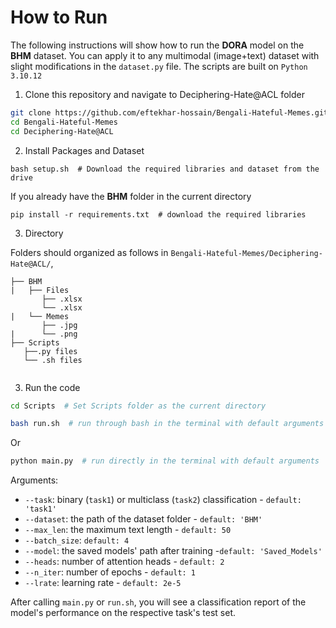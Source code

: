 # How to Run

The following instructions will show how to run the **DORA** model on the **BHM** dataset. You can apply it to any multimodal (image+text) dataset with slight modifications in the `dataset.py` file. The scripts are built on `Python 3.10.12`

1. Clone this repository and navigate to Deciphering-Hate@ACL folder
```bash
git clone https://github.com/eftekhar-hossain/Bengali-Hateful-Memes.git
cd Bengali-Hateful-Memes
cd Deciphering-Hate@ACL
```

2. Install Packages and Dataset
```Shell
bash setup.sh  # Download the required libraries and dataset from the drive
```
If you already have the **BHM** folder in the current directory
```Shell
pip install -r requirements.txt  # download the required libraries
```
3. Directory
   
Folders should organized as follows in `Bengali-Hateful-Memes/Deciphering-Hate@ACL/`,

```
├── BHM
|   ├── Files
       ├── .xlsx
       └── .xlsx
|   └── Memes
       ├── .jpg
|      └── .png
├── Scripts
   ├──.py files
   └── .sh files      
   
```

3. Run the code

```bash
cd Scripts  # Set Scripts folder as the current directory 
```
```bash
bash run.sh  # run through bash in the terminal with default arguments 
```
Or
```bash
python main.py  # run directly in the terminal with default arguments 
```

Arguments:

- `--task`: binary (`task1`) or multiclass (`task2`) classification - `default: 'task1'`
- `--dataset`: the path of the dataset folder - `default: 'BHM'`
- `--max_len`: the maximum text length - `default: 50`
- `--batch_size`: `default: 4`
- `--model`: the saved models' path after training -`default: 'Saved_Models'`
- `--heads`: number of attention heads - `default: 2`
- `--n_iter`: number of epochs - `default: 1`
- `--lrate`: learning rate -  `default: 2e-5`



After calling `main.py` or `run.sh`, you will see a classification report of the model's performance on the respective task's test set.
